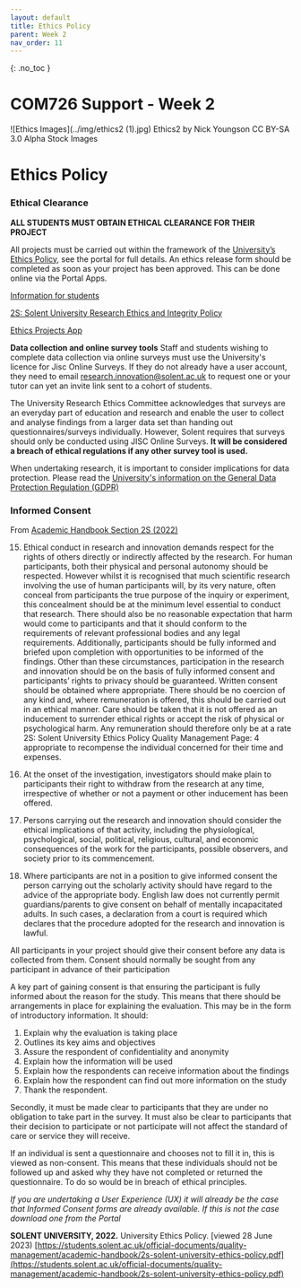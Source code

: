 ```yaml
---
layout: default
title: Ethics Policy
parent: Week 2
nav_order: 11
---
```


{: .no_toc }

# COM726 Support - Week 2
![Ethics Images](../img/ethics2 (1).jpg)
Ethics2 by Nick Youngson CC BY-SA 3.0 Alpha Stock Images

# Ethics Policy


### Ethical Clearance

**ALL STUDENTS MUST OBTAIN ETHICAL CLEARANCE FOR THEIR PROJECT**

All projects must be carried out within the framework of the [University’s Ethics Policy](https://www.solent.ac.uk/research-innovation-enterprise/research-at-solent/support/ethics-and-integrity), see the portal for full details.  An ethics release form should be completed as soon as your project has been approved.  This can be done online via the Portal Apps.

[Information for students](https://www.solent.ac.uk/research-innovation-enterprise/research-at-solent/support/ethics-and-integrity/information-for-students)

[2S: Solent University Research Ethics and Integrity Policy](https://students.solent.ac.uk/official-documents/quality-management/academic-handbook/2s-solent-university-ethics-policy.pdf)

[Ethics Projects App](https://ethics.app.solent.ac.uk)

**Data collection and online survey tools**
Staff and students wishing to complete data collection via online surveys must use the University's licence for Jisc Online Surveys. If they do not already have a user account, they need to email research.innovation@solent.ac.uk to request one or your tutor can yet an invite link sent to a cohort of students.

The University Research Ethics Committee acknowledges that surveys are an everyday part of education and research and enable the user to collect and analyse findings from a larger data set than handing out questionnaires/surveys individually. However, Solent requires that surveys should only be conducted using JISC Online Surveys. **It will be considered a breach of ethical regulations if any other survey tool is used.**

When undertaking research, it is important to consider implications for data protection. Please read the [University's information on the General Data Protection Regulation (GDPR)](https://staff.solent.ac.uk/our-organisation/gdpr-at-solent)

### Informed Consent

From [Academic Handbook Section 2S (2022)](https://students.solent.ac.uk/official-documents/quality-management/academic-handbook/2s-solent-university-ethics-policy.pdf)

15. Ethical conduct in research and innovation demands respect for the rights of others directly or indirectly affected by the research. For human participants, both their physical and personal autonomy should be respected. However whilst it is recognised that much scientific research involving the use of human participants will, by its very nature, often conceal from participants the true purpose of the inquiry or experiment, this concealment should be at the minimum level essential to conduct that research. There should also be no reasonable expectation that harm would come to participants and that it should conform to the requirements of relevant professional bodies and any legal requirements. Additionally, participants should be fully informed and briefed upon completion with opportunities to be informed of the findings. Other than these circumstances, participation in the research and innovation should be on the basis of fully informed consent and participants’ rights to privacy should be guaranteed. Written consent should be obtained where appropriate. There should be no coercion of any kind and, where remuneration is offered, this should be carried out in an ethical manner. Care should be taken that it is not offered as an inducement to surrender ethical rights or accept the risk of physical or psychological harm. Any remuneration should therefore only be at a rate 2S: Solent University Ethics Policy Quality Management Page: 4 appropriate to recompense the individual concerned for their time and expenses.

16. At the onset of the investigation, investigators should make plain to participants their right to withdraw from the research at any time, irrespective of whether or not a payment or other inducement has been offered.

17. Persons carrying out the research and innovation should consider the ethical implications of that activity, including the physiological, psychological, social, political, religious, cultural, and economic consequences of the work for the participants, possible observers, and society prior to its commencement.

18. Where participants are not in a position to give informed consent the person carrying out the scholarly activity should have regard to the advice of the appropriate body. English law does not currently permit guardians/parents to give consent on behalf of mentally incapacitated adults. In such cases, a declaration from a court is required which declares that the procedure adopted for the research and innovation is lawful.

All participants in your project should give their consent before any data is collected from them. Consent should normally be sought from any participant in advance of their participation 


 A key part of gaining consent is that ensuring the participant is fully informed about the reason for the study. This means that there should be arrangements in place for explaining the evaluation. This may be in the form of introductory information. It should:


1. Explain why the evaluation is taking place 
1. Outlines its key aims and objectives 
1. Assure the respondent of confidentiality and anonymity 
1. Explain how the information will be used  
1. Explain how the respondents can receive information about the findings 
1. Explain how the respondent can find out more information on the study 
1. Thank the respondent. 

Secondly, it must be made clear to participants that they are under no obligation to take part in the survey. It must also be clear to participants that their decision to participate or not participate will not affect the standard of care or service they will receive. 

 If an individual is sent a questionnaire and chooses not to fill it in, this is viewed as non-consent. This means that these individuals should not be followed up and asked why they have not completed or returned the questionnaire. To do so would be in breach of ethical principles. 

*If you are undertaking a User Experience (UX) it will already be the case that Informed Consent forms are already available. If this is not the case download one from the Portal* 

**SOLENT UNIVERSITY, 2022.** University Ethics Policy. [viewed 28 June 2023) 
[https://students.solent.ac.uk/official-documents/quality-management/academic-handbook/2s-solent-university-ethics-policy.pdf](https://students.solent.ac.uk/official-documents/quality-management/academic-handbook/2s-solent-university-ethics-policy.pdf)

